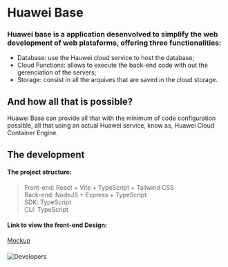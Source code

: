 # Huawei Base

### Huawei base is a application desenvolved to simplify the web development of web plataforms, offering three functionalities:

- Database: use the Hauwei cloud service to host the database;
- Cloud Functions: allows to execute the back-end code with out the gerenciation of the servers;
- Storage: consist in all the arquives that are saved in the cloud storage.

## And how all that is possible?

<p> Huawei Base can provide all that with the minimum of code configuration possible, all that using an actual Huawei service,
know as, Huawei Cloud Container Engine. </p>

## The development

####  The project structure:

>   Front-end: React + Vite + TypeScript + Tailwind CSS<br>
>   Back-end: NodeJS + Express + TypeScript <br>
>   SDK: TypeScript <br>
>   CLI: TypeScript

#### Link to view the front-end Design:
[Mockup](https://www.figma.com/proto/tYG70ptsYxD2eMBEd5Fmif/Huawei-Base?node-id=4%3A76&scaling=scale-down&page-id=0%3A1&starting-point-node-id=4%3A76)

####
![Developers](https://user-images.githubusercontent.com/89698942/197180494-49d0501e-ef25-4742-8b54-32850a501fce.png)
